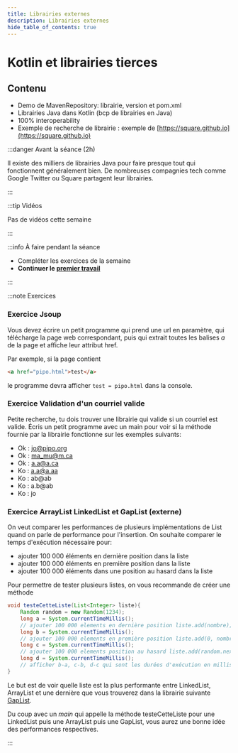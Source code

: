 ```yaml
---
title: Librairies externes
description: Librairies externes
hide_table_of_contents: true
---
```


# Kotlin et librairies tierces

## Contenu

- Demo de MavenRepository: librairie, version et pom.xml
- Librairies Java dans Kotlin (bcp de librairies en Java)
- 100% interoperability
- Exemple de recherche de librairie : exemple de [https://square.github.io](https://square.github.io)

<Row>

<Column>

:::danger Avant la séance (2h)

Il existe des milliers de librairies Java pour faire presque tout qui fonctionnent généralement bien. De nombreuses compagnies tech comme Google Twitter ou Square partagent leur librairies.

:::

</Column>

<Column>

:::tip Vidéos

Pas de vidéos cette semaine

:::

</Column>

<Column>

:::info À faire pendant la séance

- Compléter les exercices de la semaine
- **Continuer le [premier travail](../tp/tp1)**

:::

</Column>

</Row>

:::note Exercices

### Exercice Jsoup

Vous devez écrire un petit programme qui prend une url en paramètre, qui télécharge la page web correspondant, puis qui extrait toutes les balises *a* de la page et affiche leur attribut href.

Par exemple, si la page contient

```html
<a href="pipo.html">test</a>
```

le programme devra afficher `test = pipo.html` dans la console.

### Exercice Validation d'un courriel valide

Petite recherche, tu dois trouver une librairie qui valide si un courriel est valide. Écris un petit programme avec un main pour voir si la méthode fournie par la librairie fonctionne sur les exemples suivants:

- Ok : jo@pipo.org
- Ok : ma_mu@m.ca
- Ok : a.a@a.ca
- Ko : a.a@a.aa
- Ko : ab@ab
- Ko : a.b@ab
- Ko : jo

### Exercice ArrayList LinkedList et GapList (externe)

On veut comparer les performances de plusieurs implémentations de List quand on parle de performance pour l'insertion.
On souhaite comparer le temps d'exécution nécessaire pour:

- ajouter 100 000 éléments en dernière position dans la liste
- ajouter 100 000 éléments en première position dans la liste
- ajouter 100 000 éléments dans une position au hasard dans la liste

Pour permettre de tester plusieurs listes, on vous recommande de créer une méthode

```java
void testeCetteListe(List<Integer> liste){
    Random random = new Random(1234);
    long a = System.currentTimeMillis();
    // ajouter 100 000 elements en dernière position liste.add(nombre);
    long b = System.currentTimeMillis();
    // ajouter 100 000 elements en première position liste.add(0, nombre);
    long c = System.currentTimeMillis();
    // ajouter 100 000 elements position au hasard liste.add(random.nextInt(liste.size() + 1), nombre);
    long d = System.currentTimeMillis();
    // afficher b-a, c-b, d-c qui sont les durées d'exécution en millisecondes
}
```

Le but est de voir quelle liste est la plus performante entre LinkedList, ArrayList et une dernière que vous trouverez dans la librairie suivante [GapList](http://www.magicwerk.org/page-collections-download.html).

Du coup avec un *main* qui appelle la méthode testeCetteListe pour une LinkedList puis une ArrayList puis une GapList, vous aurez une bonne idée des performances respectives.

:::
